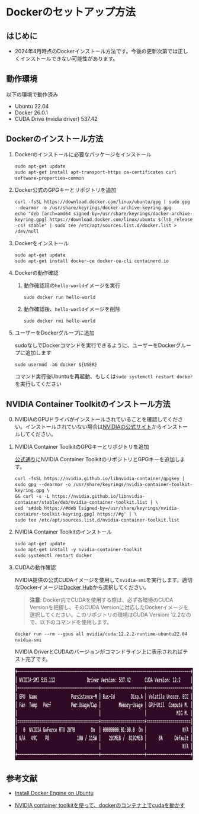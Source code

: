 # Dockerのセットアップ方法

## はじめに

- 2024年4月時点のDockerインストール方法です。今後の更新次第では正しくインストールできない可能性があります。

## 動作環境

以下の環境で動作済み

- Ubuntu 22.04
- Docker 26.0.1
- CUDA Drive (nvidia driver) 537.42

## Dockerのインストール方法

1. Dockerのインストールに必要なパッケージをインストール

    ```
    sudo apt-get update
    sudo apt-get install apt-transport-https ca-certificates curl software-properties-common
    ```

2. Docker公式のGPGキーとリポジトリを追加

    ```
    curl -fsSL https://download.docker.com/linux/ubuntu/gpg | sudo gpg --dearmor -o /usr/share/keyrings/docker-archive-keyring.gpg
    echo "deb [arch=amd64 signed-by=/usr/share/keyrings/docker-archive-keyring.gpg] https://download.docker.com/linux/ubuntu $(lsb_release -cs) stable" | sudo tee /etc/apt/sources.list.d/docker.list > /dev/null
    ```

3. Dockerをインストール

    ```
    sudo apt-get update
    sudo apt-get install docker-ce docker-ce-cli containerd.io
    ```

4. Dockerの動作確認

    1. 動作確認用の`hello-world`イメージを実行

        ```
        sudo docker run hello-world
        ```

    2. 動作確認後、`hello-world`イメージを削除

        ```
        sudo docker rmi hello-world
        ```

5. ユーザーをDockerグループに追加

    sudoなしでDockerコマンドを実行できるように、ユーザーをDockerグループに追加します
    
    ```
    sudo usermod -aG docker ${USER}
    ```

    コマンド実行後Ubuntuを再起動、もしくは`sudo systemctl restart docker`を実行してください

## NVIDIA Container Toolkitのインストール方法

0. NVIDIAのGPUドライバがインストールされていることを確認してください。インストールされていない場合は[NVIDIAの公式サイト](https://www.nvidia.co.jp/Download/index.aspx?lang=jp)からインストールしてください。

1. NVIDIA Container ToolkitのGPGキーとリポジトリを追加

    [公式通り](https://docs.nvidia.com/datacenter/cloud-native/container-toolkit/latest/install-guide.html)にNVIDIA Container ToolkitのリポジトリとGPGキーを追加します。

    ```
    curl -fsSL https://nvidia.github.io/libnvidia-container/gpgkey | sudo gpg --dearmor -o /usr/share/keyrings/nvidia-container-toolkit-keyring.gpg \
    && curl -s -L https://nvidia.github.io/libnvidia-container/stable/deb/nvidia-container-toolkit.list | \
    sed 's#deb https://#deb [signed-by=/usr/share/keyrings/nvidia-container-toolkit-keyring.gpg] https://#g' | \
    sudo tee /etc/apt/sources.list.d/nvidia-container-toolkit.list
    ```

2. NVIDIA Container Toolkitのインストール

    ```
    sudo apt-get update
    sudo apt-get install -y nvidia-container-toolkit
    sudo systemctl restart docker
    ```

3.  CUDAの動作確認

    NVIDIA提供の公式CUDAイメージを使用して`nvidia-smi`を実行します。適切なDockerイメージは[Docker Hub](https://hub.docker.com/r/nvidia/cuda/tags)から選択してください。

    > **注意**: 
    > Docker内でCUDAを使用する際は、必ず各環境のCUDA Versionを把握し、そのCUDA Versionに対応したDockerイメージを選択してください。このリポジトリの環境はCUDA Version: 12.2なので、以下のコマンドを使用します。

    ```
    docker run --rm --gpus all nvidia/cuda:12.2.2-runtime-ubuntu22.04 nvidia-smi
    ```

    NVIDIA DriverとCUDAのバージョンがコマンドライン上に表示されればテスト完了です。

    <img src="images/nvidia_smi.png" alt="nivida-smi" height="250" />

## 参考文献

- [Install Docker Engine on Ubuntu](https://docs.docker.com/engine/install/ubuntu/)

- [NVIDIA container toolkitを使って、dockerのコンテナ上でcudaを動かす](https://qiita.com/Hiroaki-K4/items/c1be8adba18b9f0b4cef)
